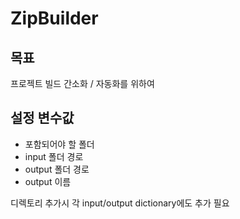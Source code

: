 # ZipBuilder

## 목표
 프로젝트 빌드 간소화 / 자동화를 위하여 

## 설정 변수값
 - 포함되어야 할 폴더
 - input 폴더 경로
 - output 폴더 경로
 - output 이름

 디렉토리 추가시 각 input/output dictionary에도 추가 필요